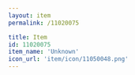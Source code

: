 ```yaml
---
layout: item
permalink: /11020075

title: Item
id: 11020075
item_name: 'Unknown'
icon_url: 'item/icon/11050048.png'
---
```

